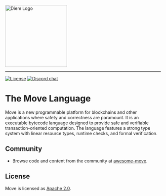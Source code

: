<a href="https://developers.diem.com">
	<img width="200" src="./.assets/diem.png" alt="Diem Logo" />
</a>

---

[![License](https://img.shields.io/badge/license-Apache-green.svg)](LICENSE)
[![Discord chat](https://img.shields.io/discord/903339070925721652.svg?logo=discord&style=flat-square)](https://discord.gg/epNwRT2wcd)


# The Move Language

Move is a new programmable platform for blockchains and other applications where safety and correctness are paramount. It is an executable bytecode language designed to provide safe and verifiable transaction-oriented computation. The language features a strong type system with linear resource types, runtime checks, and formal verification.

## Community
* Browse code and content from the community at [awesome-move](https://github.com/MystenLabs/awesome-move).

## License

Move is licensed as [Apache 2.0](https://github.com/diem/diem/blob/main/LICENSE).
